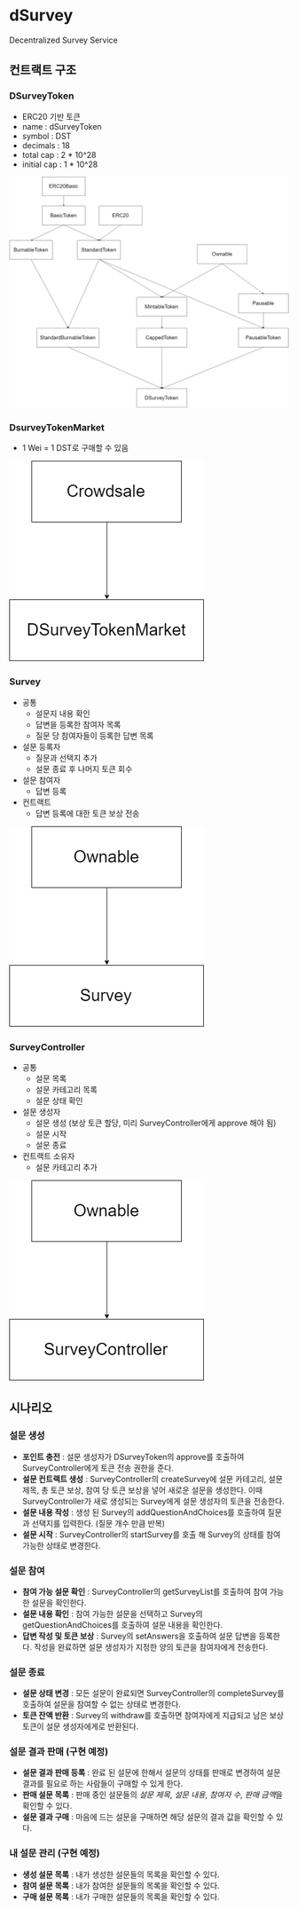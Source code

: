 # dSurvey
Decentralized Survey Service

## 컨트랙트 구조
### DSurveyToken
* ERC20 기반 토큰
* name : dSurveyToken
* symbol : DST
* decimals : 18
* total cap : 2 * 10^28
* initial cap : 1 * 10^28

![DSurveyToken](./img/DSurveyToken.png)

### DsurveyTokenMarket
* 1 Wei = 1 DST로 구매할 수 있음

![DSurveyTokenMarket](./img/DSurveyTokenMarket.png)

### Survey
* 공통
  * 설문지 내용 확인
  * 답변을 등록한 참여자 목록
  * 질문 당 참여자들이 등록한 답변 목록
* 설문 등록자
  * 질문과 선택지 추가
  * 설문 종료 후 나머지 토큰 회수
* 설문 참여자
  * 답변 등록
* 컨트랙트
  * 답변 등록에 대한 토큰 보상 전송
  
![Survey](./img/Survey.png)

### SurveyController
* 공통
  * 설문 목록
  * 설문 카테고리 목록
  * 설문 상태 확인
* 설문 생성자
  * 설문 생성 (보상 토큰 할당, 미리 SurveyController에게 approve 해야 됨)
  * 설문 시작
  * 설문 종료
* 컨트랙트 소유자
  * 설문 카테고리 추가
  
![SurveyController](./img/SurveyController.png)

## 시나리오
### 설문 생성
* **포인트 충전** : 설문 생성자가 DSurveyToken의 approve를 호출하여 SurveyController에게 토큰 전송 권한을 준다.
* **설문 컨트랙트 생성** : SurveyController의 createSurvey에 설문 카테고리, 설문 제목, 총 토큰 보상, 참여 당 토큰 보상을 넣어 새로운 설문을 생성한다. 이때 SurveyController가 새로 생성되는 Survey에게 설문 생성자의 토큰을 전송한다.
* **설문 내용 작성** : 생성 된 Survey의 addQuestionAndChoices를 호출하여 질문과 선택지를 입력한다. (질문 개수 만큼 반복)
* **설문 시작** : SurveyController의 startSurvey를 호출 해 Survey의 상태를 참여 가능한 상태로 변경한다.
### 설문 참여
* **참여 가능 설문 확인** : SurveyController의 getSurveyList를 호출하여 참여 가능한 설문을 확인한다.
* **설문 내용 확인** : 참여 가능한 설문을 선택하고 Survey의 getQuestionAndChoices를 호출하여 설문 내용을 확인한다.
* **답변 작성 및 토큰 보상** : Survey의 setAnswers을 호출하여 설문 답변을 등록한다. 작성을 완료하면 설문 생성자가 지정한 양의 토큰을 참여자에게 전송한다.
### 설문 종료
* **설문 상태 변경** : 모든 설문이 완료되면 SurveyController의 completeSurvey를 호출하여 설문을 참여할 수 없는 상태로 변경한다.
* **토큰 잔액 반환** : Survey의 withdraw를 호출하면 참여자에게 지급되고 남은 보상 토큰이 설문 생성자에게로 반환된다.
### 설문 결과 판매 (구현 예정)
* **설문 결과 판매 등록** : 완료 된 설문에 한해서 설문의 상태를 판매로 변경하여 설문 결과를 필요로 하는 사람들이 구매할 수 있게 한다.
* **판매 설문 목록** : 판매 중인 설문들의 *설문 제목*, *설문 내용*, *참여자 수*, *판매 금액*을 확인할 수 있다. 
* **설문 결과 구매** : 마음에 드는 설문을 구매하면 해당 설문의 결과 값을 확인할 수 있다.
### 내 설문 관리 (구현 예정)
* **생성 설문 목록** : 내가 생성한 설문들의 목록을 확인할 수 있다.
* **참여 설문 목록** : 내가 참여한 설문들의 목록을 확인할 수 있다.
* **구매 설문 목록** : 내가 구매한 설문들의 목록을 확인할 수 있다.
